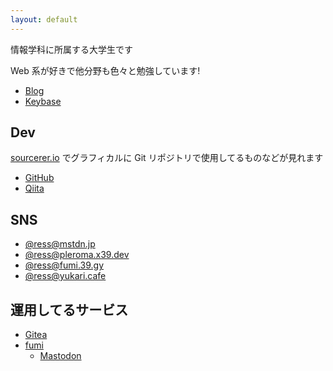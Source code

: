 ```yaml
---
layout: default
---
```

情報学科に所属する大学生です

Web 系が好きで他分野も色々と勉強しています!

- [Blog](https://blog.x39.dev)
- [Keybase](https://keybase.io/ress)

## Dev

[sourcerer.io](https://sourcerer.io/ress997) でグラフィカルに Git リポジトリで使用してるものなどが見れます

- [GitHub](https://github.com/ress997)
- [Qiita](https://qiita.com/ress)

## SNS

<ul>
	<li><a rel="me" href="https://mstdn.jp/@ress">@ress@mstdn.jp</a></li>
	<li><a rel="me" href="https://pleroma.x39.dev/users/ress">@ress@pleroma.x39.dev</a></li>
	<li><a rel="me" href="https://fumi.39.gy/@ress">@ress@fumi.39.gy</a></li>
	<li><a rel="me" href="https://yukari.cafe/@ress">@ress@yukari.cafe</a></li>
</ul>

## 運用してるサービス

- [Gitea](https://git.x39.dev/)
- [fumi](https://fumi.39.gy/about)
	- [Mastodon](https://github.com/tootsuite/mastodon)
